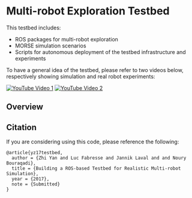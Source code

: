 # Multi-robot Exploration Testbed #

This testbed includes:
- ROS packages for multi-robot exploration
- MORSE simulation scenarios
- Scripts for autonomous deployment of the testbed infrastructure and experiments

To have a general idea of the testbed, please refer to two videos below, respectively showing simulation and real robot experiments:

[![YouTube Video 1](https://img.youtube.com/vi/SrA_1ITJo7A/0.jpg)](https://www.youtube.com/watch?v=SrA_1ITJo7A)
[![YouTube Video 2](https://img.youtube.com/vi/xCW0WT_G5OA/0.jpg)](https://www.youtube.com/watch?v=xCW0WT_G5OA)

## Overview ##

## Citation ##
If you are considering using this code, please reference the following:
```
@article{yz17testbed,
  author = {Zhi Yan and Luc Fabresse and Jannik Laval and and Noury Bouraqadi},
  title = {Building a ROS-based Testbed for Realistic Multi-robot Simulation},
  year = {2017},
  note = {Submitted}
}
```

